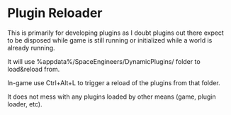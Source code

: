 # Plugin Reloader
 
This is primarily for developing plugins as I doubt plugins out there expect to be disposed while game is still running or initialized while a world is already running.

It will use %appdata%/SpaceEngineers/DynamicPlugins/ folder to load&reload from.

In-game use Ctrl+Alt+L to trigger a reload of the plugins from that folder.

It does not mess with any plugins loaded by other means (game, plugin loader, etc).